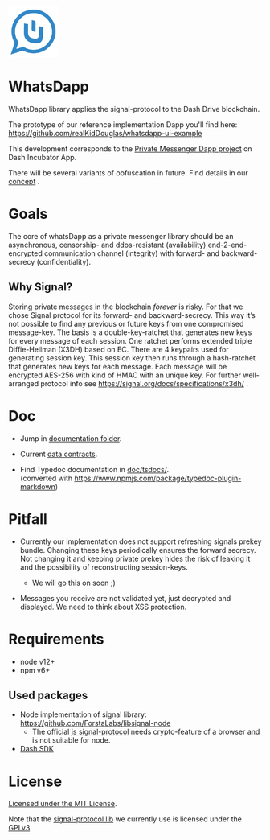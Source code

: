 
<img src="/images/whatsDapp.png" width="100" height="100">

# WhatsDapp

WhatsDapp library applies the signal-protocol to the Dash Drive blockchain.

The prototype of our reference implementation Dapp you'll find here:
https://github.com/realKidDouglas/whatsdapp-ui-example

This development corresponds to the [Private Messenger Dapp project](https://trello.com/c/LUyEnwJ9/46-private-messenger-dapp) 
on Dash Incubator App.

There will be several variants of obfuscation in future. 
Find details in our [concept](https://docs.google.com/document/d/e/2PACX-1vSFlK-EMX8ItSCOH4cqDLcNncb--vzK2EI-3xzjWPwwbM9IGRj4j4wabeyc7QlZ_E1iSjReXZkC7VMr/pub)
.

# Goals
The core of whatsDapp as a private messenger library should be an asynchronous, 
censorship- and ddos-resistant (availability) end-2-end-encrypted communication channel (integrity) 
with forward- and backward-secrecy (confidentiality).

## Why Signal?
Storing private messages in the blockchain *forever* is risky.
For that we chose Signal protocol for its forward- and backward-secrecy. 
This way it’s not possible to find any previous or future keys from one compromised message-key. 
The basis is a double-key-ratchet that generates new keys for every message of each session. 
One ratchet performs extended triple Diffie-Hellman (X3DH) based on EC. 
There are 4 keypairs used for generating session key. 
This session key then runs through a hash-ratchet that generates new keys for each message. 
Each message will be encrypted AES-256 with kind of HMAC with an unique key. 
For further well-arranged protocol info see https://signal.org/docs/specifications/x3dh/ .

# Doc

- Jump in [documentation folder](/doc).

- Current [data contracts](/doc/data_contracts.md).

- Find Typedoc documentation in [doc/tsdocs/](/doc/tsdocs/).  
(converted with https://www.npmjs.com/package/typedoc-plugin-markdown)

# Pitfall

- Currently our implementation does not support refreshing signals prekey bundle. 
  Changing these keys periodically ensures the forward secrecy.
  Not changing it and keeping private prekey hides the risk of leaking it and the possibility of reconstructing session-keys.
  - We will go this on soon ;)

- Messages you receive are not validated yet, just decrypted and displayed. We need to think about XSS protection.

# Requirements
 - node v12+
 - npm v6+

## Used packages

- Node implementation of signal library: https://github.com/ForstaLabs/libsignal-node
  - The official [js signal-protocol](https://github.com/signalapp/libsignal-protocol-javascript) 
  needs crypto-feature of a browser and is not suitable for node.
- [Dash SDK](https://github.com/dashevo/js-dash-sdk)

# License
[Licensed under the MIT License](https://opensource.org/licenses/MIT).

Note that the [signal-protocol lib](https://www.npmjs.com/package/libsignal) we currently use is licensed under the [GPLv3](http://www.gnu.org/licenses/gpl-3.0.html).
